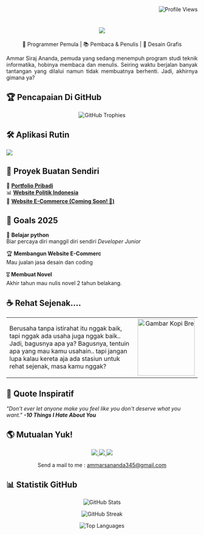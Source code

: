 <p align="right">
  <img src="https://komarev.com/ghpvc/?username=ammar3544&color=brightgreen" alt="Profile Views">
</p>
<h1 align="center"> 
  <img src="https://readme-typing-svg.herokuapp.com?color=F7A801&size=30&center=true&vCenter=true&width=500&lines=Halo!+Aku+Ammar!+👨‍💻;Ini+Profil+GitHub+ku!" />
</h1>
<p align="center">
  🚀 Programmer Pemula | 📚 Pembaca & Penulis | 🎨 Desain Grafis  
</p>
<p align="justify">Ammar Siraj Ananda, pemuda yang sedang menempuh program studi teknik informatika, hobinya membaca dan menulis. Seiring waktu berjalan banyak tantangan yang dilalui namun tidak membuatnya berhenti. Jadi, akhirnya gimana ya?</p>

## 🏆 **Pencapaian Di GitHub**
<p align="center">
  <img src="https://github-profile-trophy.vercel.app/?username=ammar3544&theme=onestar&column=4" alt="GitHub Trophies">
</p>

## 🛠 **Aplikasi Rutin**
<p align="left">
  <img src="https://skillicons.dev/icons?i=html,css,bootstrap,figma,github,vscode" />
</p>

## 🚀 **Proyek Buatan Sendiri**
🎨 **[Portfolio Pribadi](https://ammar3544.github.io/Laprak%201.html)**  
📊 **[Website Politik Indonesia](https://ammar3544.github.io/Politik.html#)**  
🛒 **[Website E-Commerce (Coming Soon! 🚧)](#)** 

## 🎯 **Goals 2025**
🚀 **Belajar python**  
  Biar percaya diri manggil diri sendiri *Developer Junior*

🏆 **Membangun Website E-Commerc**  
  Mau jualan jasa desain dan coding

🎖 **Membuat Novel**  
  Akhir tahun mau nulis novel 2 tahun belakang.

## ☕ Rehat Sejenak....
<table>
  <tr>
    <td align="left" width="70%">
      <p>
        Berusaha tanpa istirahat itu nggak baik, tapi nggak ada usaha juga nggak baik..  
        Jadi, bagusnya apa ya?   
        Bagusnya, tentuin apa yang mau kamu usahain.. tapi jangan lupa kalau kereta aja ada stasiun untuk rehat sejenak,  
        masa kamu nggak?
      </p>
    </td>
    <td align="right" width="55%">
      <img src="https://i.pinimg.com/originals/39/b9/a5/39b9a5e405731092a9e60ad13f546986.gif" alt="Gambar Kopi Bre" width="150">
    </td>
  </tr>
</table>


## 💬 **Quote Inspiratif**
*"Don't ever let anyone make you feel like you don't deserve what you want."*
***-10 Things I Hate About You***

## 🌎 **Mutualan Yuk!**
<p align="center">
  <a href="https://github.com/ammar3544">
    <img src="https://img.shields.io/badge/GitHub-000?style=for-the-badge&logo=github&logoColor=white">
  </a>
  <a href="https://linkedin.com/in/ammar-s-ananda-3a8a69300/">
    <img src="https://img.shields.io/badge/LinkedIn-0077B5?style=for-the-badge&logo=linkedin&logoColor=white">
  </a>
  <a href="https://www.instagram.com/a.a_rajs/?__pwa=1">
    <img src="https://img.shields.io/badge/Instagram-E4405F?style=for-the-badge&logo=instagram&logoColor=white">
  </a>
</p>
<p align="center">
  Send a mail to me : <a href="mailto:ammarsananda345@gmail.com">ammarsananda345@gmail.com</a>
</p>

## 📊 **Statistik GitHub**
<p align="center">
  <img src="https://github-readme-stats.vercel.app/api?username=ammar3544&show_icons=true&theme=radical" alt="GitHub Stats">
</p>
<p align="center">
  <img src="https://github-readme-streak-stats.herokuapp.com/?user=ammar3544&theme=radical" alt="GitHub Streak">
</p>
<p align="center">
  <img src="https://github-readme-stats.vercel.app/api/top-langs/?username=ammar3544&layout=compact&theme=radical" alt="Top Languages">
</p>
